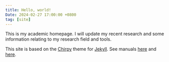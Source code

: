 ```yaml
---
title: Hello, world!
Date: 2024-02-27 17:00:00 +0800
tag: [site]
---
```


This is my academic homepage.
I will update my recent research and some information relating to my research field and tools.

This site is based on the [Chirpy](https://github.com/cotes2020/jekyll-theme-chirpy) theme
for [Jekyll](https://github.com/jekyll/jekyll).
See manuals 
[here](https://chirpy.cotes.page/) and [here](https://jekyllrb.com/).



